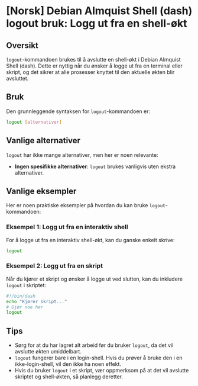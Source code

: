 # [Norsk] Debian Almquist Shell (dash) logout bruk: Logg ut fra en shell-økt

## Oversikt
`logout`-kommandoen brukes til å avslutte en shell-økt i Debian Almquist Shell (dash). Dette er nyttig når du ønsker å logge ut fra en terminal eller skript, og det sikrer at alle prosesser knyttet til den aktuelle økten blir avsluttet.

## Bruk
Den grunnleggende syntaksen for `logout`-kommandoen er:

```sh
logout [alternativer]
```

## Vanlige alternativer
`logout` har ikke mange alternativer, men her er noen relevante:

- **Ingen spesifikke alternativer**: `logout` brukes vanligvis uten ekstra alternativer.

## Vanlige eksempler
Her er noen praktiske eksempler på hvordan du kan bruke `logout`-kommandoen:

### Eksempel 1: Logg ut fra en interaktiv shell
For å logge ut fra en interaktiv shell-økt, kan du ganske enkelt skrive:

```sh
logout
```

### Eksempel 2: Logg ut fra en skript
Når du kjører et skript og ønsker å logge ut ved slutten, kan du inkludere `logout` i skriptet:

```sh
#!/bin/dash
echo "Kjører skript..."
# Gjør noe her
logout
```

## Tips
- Sørg for at du har lagret alt arbeid før du bruker `logout`, da det vil avslutte økten umiddelbart.
- `logout` fungerer bare i en login-shell. Hvis du prøver å bruke den i en ikke-login-shell, vil den ikke ha noen effekt.
- Hvis du bruker `logout` i et skript, vær oppmerksom på at det vil avslutte skriptet og shell-økten, så planlegg deretter.